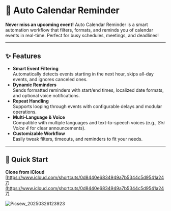 # 📅 Auto Calendar Reminder

**Never miss an upcoming event!** Auto Calendar Reminder is a smart automation workflow that filters, formats, and reminds you of calendar events in real-time. Perfect for busy schedules, meetings, and deadlines!

---

## ✨ Features

- **Smart Event Filtering**  
  Automatically detects events starting in the next hour, skips all-day events, and ignores canceled ones.
- **Dynamic Reminders**  
  Sends formatted reminders with start/end times, localized date formats, and optional voice notifications.
- **Repeat Handling**  
  Supports looping through events with configurable delays and modular operations.
- **Multi-Language & Voice**  
  Compatible with multiple languages and text-to-speech voices (e.g., *Siri Voice 4* for clear announcements).
- **Customizable Workflow**  
  Easily tweak filters, timeouts, and reminders to fit your needs.

---

## 🚀 Quick Start

**Clone from iCloud**  
   [https://www.icloud.com/shortcuts/0d8440e6834949a7b5344c5d9541a247](https://www.icloud.com/shortcuts/0d8440e6834949a7b5344c5d9541a247)

   ![Picsew_20250326123923](https://github.com/user-attachments/assets/04114344-1a0c-4d00-944b-7c78d40adced)


